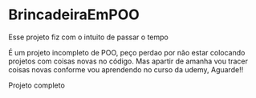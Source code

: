 # BrincadeiraEmPOO
Esse projeto fiz com o intuito de passar o tempo

É um projeto incompleto de POO, peço perdao por não estar colocando projetos com coisas novas no código.
  Mas apartir de amanha vou tracer coisas novas conforme vou aprendendo no curso da udemy, Aguarde!!
  
  Projeto completo
